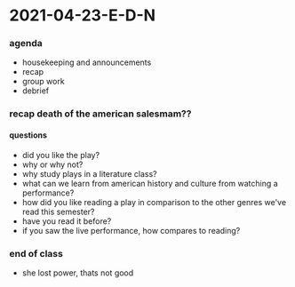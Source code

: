 # 2021-04-23-E-D-N
### agenda
- housekeeping and announcements
- recap
- group work
- debrief

### recap death of the american salesmam??

#### questions
- did you like the play?
- why or why not?
- why study plays in a literature class?
- what can we learn from american history and culture from watching a performance?
- how did you like reading a play in comparison to the other genres we've read this semester?
- have you read it before?
- if you saw the live performance, how compares to reading?

### end of class
- she lost power, thats not good

